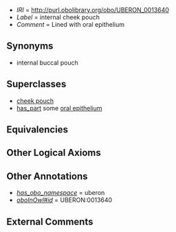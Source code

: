  * *IRI* = http://purl.obolibrary.org/obo/UBERON_0013640
 * *Label* = internal cheek pouch
 * *Comment* = Lined with oral epithelium

## Synonyms

 * internal buccal pouch

## Superclasses

 * [cheek pouch](../../UBERON/02/UBERON_0008802.md)
 * [has_part](../../BFO/51/BFO_0000051.md) some [oral epithelium](../../UBERON/24/UBERON_0002424.md)

## Equivalencies


## Other Logical Axioms


## Other Annotations

 * *[has_obo_namespace](../../ce/oboInOwl#hasOBONamespace.md)* = uberon
 * *[oboInOwl#id](../../id/oboInOwl#id.md)* = UBERON:0013640

## External Comments

